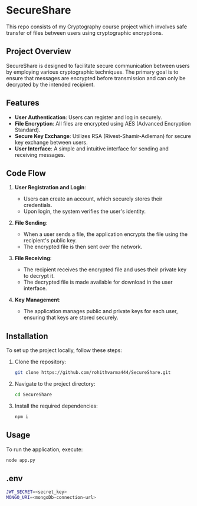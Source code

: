 # SecureShare
This repo consists of my Cryptography course project which involves safe transfer of files between users using cryptographic encryptions.

## Project Overview
SecureShare is designed to facilitate secure communication between users by employing various cryptographic techniques. The primary goal is to ensure that messages are encrypted before transmission and can only be decrypted by the intended recipient.

## Features
- **User Authentication**: Users can register and log in securely.
- **File Encryption**: All files are encrypted using AES (Advanced Encryption Standard).
- **Secure Key Exchange**: Utilizes RSA (Rivest-Shamir-Adleman) for secure key exchange between users.
- **User Interface**: A simple and intuitive interface for sending and receiving messages.

## Code Flow
1. **User Registration and Login**:
   - Users can create an account, which securely stores their credentials.
   - Upon login, the system verifies the user's identity.

2. **File Sending**:
   - When a user sends a file, the application encrypts the file using the recipient's public key.
   - The encrypted file is then sent over the network.

3. **File Receiving**:
   - The recipient receives the encrypted file and uses their private key to decrypt it.
   - The decrypted file is made available for download in the user interface.

4. **Key Management**:
   - The application manages public and private keys for each user, ensuring that keys are stored securely.

## Installation
To set up the project locally, follow these steps:
1. Clone the repository:
   ```bash
   git clone https://github.com/rohithvarma444/SecureShare.git
   ```
2. Navigate to the project directory:
   ```bash
   cd SecureShare
   ```
3. Install the required dependencies:
   ```bash
   npm i
   ```

## Usage
To run the application, execute:
```bash
node app.py
```
## .env
```bash
JWT_SECRET=<secret_key>
MONGO_URI=<mongoDb-connection-url>

```

